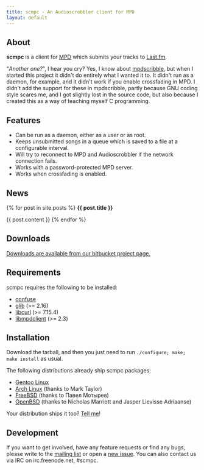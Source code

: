 ```yaml
---
title: scmpc - An Audioscrobbler client for MPD
layout: default
---
```


About
-----

**scmpc** is a client for [MPD](http://musicpd.org) which submits your tracks to [Last.fm](http://last.fm).

"*Another one?*", I hear you cry? Yes, I know about [mpdscribble](http://mpd.wikia.com/wiki/Client:Mpdscribble), but when I started this project it didn't do entirely what I wanted it to. It didn't run as a daemon, for example, and it didn't work if you enable crossfading in MPD. I didn't add the support for these in mpdscribble, partly because GNU coding style scares me, and I got slightly lost in the source code, but also because I created this as a way of teaching myself C programming.

Features
--------

* Can be run as a daemon, either as a user or as root.
* Keeps unsubmitted songs in a queue which is saved to a file at a configurable interval.
* Will try to reconnect to MPD and Audioscrobbler if the network connection fails.
* Works with a password-protected MPD server.
* Works when crossfading is enabled.

News
----

{% for post in site.posts %}
**{{ post.title }}**

{{ post.content }}
{% endfor %}

Downloads
---------

[Downloads are available from our bitbucket project page.](https://bitbucket.org/cmende/scmpc/downloads)

Requirements
------------

scmpc requires the following to be installed:

* [confuse](http://www.nongnu.org/confuse/)
* [glib](http://www.gtk.org) (>= 2.16)
* [libcurl](http://curl.haxx.se/libcurl/) (>= 7.15.4)
* [libmpdclient](http://www.musicpd.org) (>= 2.3)

Installation
------------

Download the tarball, and then you just need to run `./configure; make; make install` as usual.

The following distributions already ship scmpc packages:

* [Gentoo Linux](http://packages.gentoo.org/package/media-sound/scmpc)
* [Arch Linux](http://aur.archlinux.org/packages.php?ID=10220) (thanks to Mark Taylor)
* [FreeBSD](http://freshports.org/audio/scmpc/) (thanks to Павел Мотырев)
* [OpenBSD](http://openports.se/audio/scmpc) (thanks to Nicholas Marriott and Jasper Lievisse Adriaanse)

Your distribution ships it too? [Tell me](mailto:mende.christoph@gmail.com)!

Development
-----------

If you want to get involved, have any feature requests or find any bugs, please write to the [mailing list](https://groups.google.com/group/scmpc-devel) or open a [new issue](https://github.com/cmende/scmpc/issues). You can also contact us via IRC on irc.freenode.net, #scmpc.
